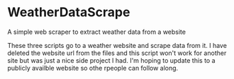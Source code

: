 # WeatherDataScrape
A simple web scraper to extract weather data from a website


These three scripts go to a weather website and scrape data from it. I have deleted the website url from the files and this script won't work for another site but was just a nice side project I had. I'm hoping to update this to a publicly availble website so othe rpeople can follow along.
